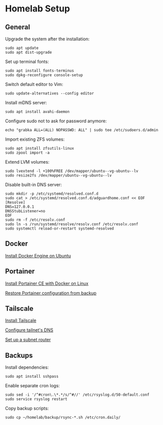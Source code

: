 # Homelab Setup

## General
Upgrade the system after the installation:
```
sudo apt update
sudo apt dist-upgrade
```

Set up terminal fonts:
```
sudo apt install fonts-terminus
sudo dpkg-reconfigure console-setup
```

Switch default editor to Vim:
```
sudo update-alternatives --config editor
```

Install mDNS server:
```
sudo apt install avahi-daemon
```

Configure sudo not to ask for password anymore:
```
echo "grabka ALL=(ALL) NOPASSWD: ALL" | sudo tee /etc/sudoers.d/admin
```

Import existing ZFS volumes:
```
sudo apt install zfsutils-linux
sudo zpool import -a
```

Extend LVM volumes:
```
sudo lvextend -l +100%FREE /dev/mapper/ubuntu--vg-ubuntu--lv
sudo resize2fs /dev/mapper/ubuntu--vg-ubuntu--lv
```

Disable built-in DNS server:
```
sudo mkdir -p /etc/systemd/resolved.conf.d
sudo cat > /etc/systemd/resolved.conf.d/adguardhome.conf << EOF
[Resolve]
DNS=127.0.0.1
DNSStubListener=no
EOF
sudo rm -f /etc/resolv.conf
sudo ln -s /run/systemd/resolve/resolv.conf /etc/resolv.conf
sudo systemctl reload-or-restart systemd-resolved
```

## Docker
[Install Docker Engine on Ubuntu](https://docs.docker.com/engine/install/ubuntu/)


## Portainer
[Install Portainer CE with Docker on Linux](https://docs.portainer.io/start/install-ce/server/docker/linux)

[Restore Portainer configuration from backup](https://docs.portainer.io/admin/settings#restoring-from-a-local-file)

## Tailscale
[Install Tailscale](https://tailscale.com/kb/1347/installation)

[Configure tailnet's DNS](https://tailscale.com/kb/1114/pi-hole)

[Set up a subnet router](https://tailscale.com/kb/1019/subnets)

## Backups

Install dependencies:
```
sudo apt install sshpass
```

Enable separate cron logs:
```
sudo sed -i '/^#cron\.\*.*/s/^#//' /etc/rsyslog.d/50-default.conf
sudo service rsyslog restart
```

Copy backup scripts:
```
sudo cp ~/homelab/backup/rsync-*.sh /etc/cron.daily/
```